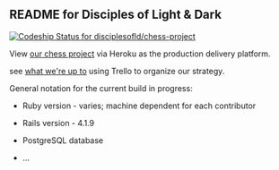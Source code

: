 ## README for Disciples of Light & Dark

[ ![Codeship Status for disciplesofld/chess-project](https://codeship.com/projects/bdbcc440-9129-0133-6bf4-4e9fb4b2d645/status?branch=master)](https://codeship.com/projects/124538)

View [our chess project](http://chess-project.herokuapp.com) via Heroku as the production delivery platform.

see [what we're up to](https://trello.com/b/HqHjivRc/kg-dec-tp) using Trello to organize our strategy.

General notation for the current build in progress:

* Ruby version - varies; machine dependent for each contributor

* Rails version - 4.1.9

* PostgreSQL database

* ...
